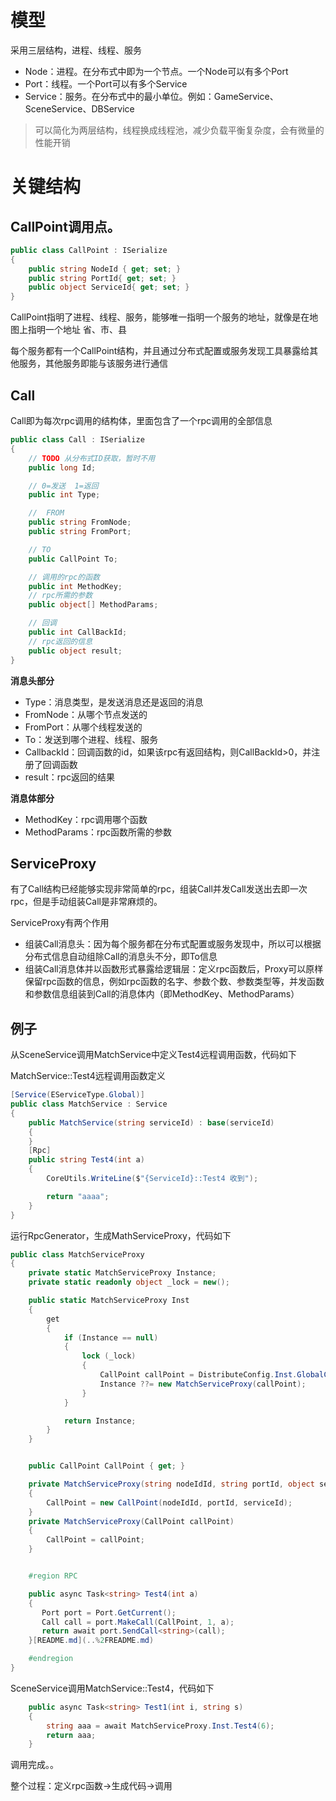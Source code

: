# 模型

采用三层结构，进程、线程、服务
* Node：进程。在分布式中即为一个节点。一个Node可以有多个Port
* Port：线程。一个Port可以有多个Service
* Service：服务。在分布式中的最小单位。例如：GameService、SceneService、DBService

> 可以简化为两层结构，线程换成线程池，减少负载平衡复杂度，会有微量的性能开销

# 关键结构
## CallPoint调用点。

```c#
public class CallPoint : ISerialize
{
    public string NodeId { get; set; }
    public string PortId{ get; set; }
    public object ServiceId{ get; set; }
}
```
CallPoint指明了进程、线程、服务，能够唯一指明一个服务的地址，就像是在地图上指明一个地址 省、市、县

每个服务都有一个CallPoint结构，并且通过分布式配置或服务发现工具暴露给其他服务，其他服务即能与该服务进行通信

## Call
Call即为每次rpc调用的结构体，里面包含了一个rpc调用的全部信息
```csharp
public class Call : ISerialize
{
    // TODO 从分布式ID获取，暂时不用
    public long Id;

    // 0=发送  1=返回
    public int Type;

    //  FROM
    public string FromNode;
    public string FromPort;

    // TO
    public CallPoint To;

    // 调用的rpc的函数
    public int MethodKey;
    // rpc所需的参数
    public object[] MethodParams;

    // 回调
    public int CallBackId;
    // rpc返回的信息
    public object result;
}
```
**消息头部分** 

* Type：消息类型，是发送消息还是返回的消息
* FromNode：从哪个节点发送的
* FromPort：从哪个线程发送的
* To：发送到哪个进程、线程、服务
* CallbackId：回调函数的id，如果该rpc有返回结构，则CallBackId>0，并注册了回调函数
* result：rpc返回的结果

**消息体部分**
* MethodKey：rpc调用哪个函数
* MethodParams：rpc函数所需的参数

## ServiceProxy
有了Call结构已经能够实现非常简单的rpc，组装Call并发Call发送出去即一次rpc，但是手动组装Call是非常麻烦的。

ServiceProxy有两个作用
* 组装Call消息头：因为每个服务都在分布式配置或服务发现中，所以可以根据分布式信息自动组除Call的消息头不分，即To信息
* 组装Call消息体并以函数形式暴露给逻辑层：定义rpc函数后，Proxy可以原样保留rpc函数的信息，例如rpc函数的名字、参数个数、参数类型等，并发函数和参数信息组装到Call的消息体内（即MethodKey、MethodParams）

## 例子
从SceneService调用MatchService中定义Test4远程调用函数，代码如下

MatchService::Test4远程调用函数定义
```csharp
[Service(EServiceType.Global)]
public class MatchService : Service
{
    public MatchService(string serviceId) : base(serviceId)
    {
    }
    [Rpc]
    public string Test4(int a)
    {
        CoreUtils.WriteLine($"{ServiceId}::Test4 收到");

        return "aaaa";
    }
}
```
运行RpcGenerator，生成MathServiceProxy，代码如下
```csharp
public class MatchServiceProxy
{
    private static MatchServiceProxy Instance;
    private static readonly object _lock = new();

    public static MatchServiceProxy Inst
    {
        get
        {
            if (Instance == null)
            {
                lock (_lock)
                {
                    CallPoint callPoint = DistributeConfig.Inst.GlobalCallPoints["match"];
                    Instance ??= new MatchServiceProxy(callPoint);
                }
            }

            return Instance;
        }
    }


    public CallPoint CallPoint { get; }

    private MatchServiceProxy(string nodeIdId, string portId, object serviceId)
    {
        CallPoint = new CallPoint(nodeIdId, portId, serviceId);
    }
    private MatchServiceProxy(CallPoint callPoint)
    {
        CallPoint = callPoint;
    }


    #region RPC

    public async Task<string> Test4(int a)
    {
       Port port = Port.GetCurrent();
       Call call = port.MakeCall(CallPoint, 1, a);
       return await port.SendCall<string>(call);
    }[README.md](..%2FREADME.md)

    #endregion
}
```
SceneService调用MatchService::Test4，代码如下
```csharp
    public async Task<string> Test1(int i, string s)
    {
        string aaa = await MatchServiceProxy.Inst.Test4(6);
        return aaa;
    }
```

调用完成。。

整个过程：定义rpc函数->生成代码->调用